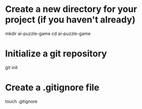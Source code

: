 # Create a new directory for your project (if you haven't already)
mkdir ai-puzzle-game
cd ai-puzzle-game

# Initialize a git repository
git init

# Create a .gitignore file
touch .gitignore
